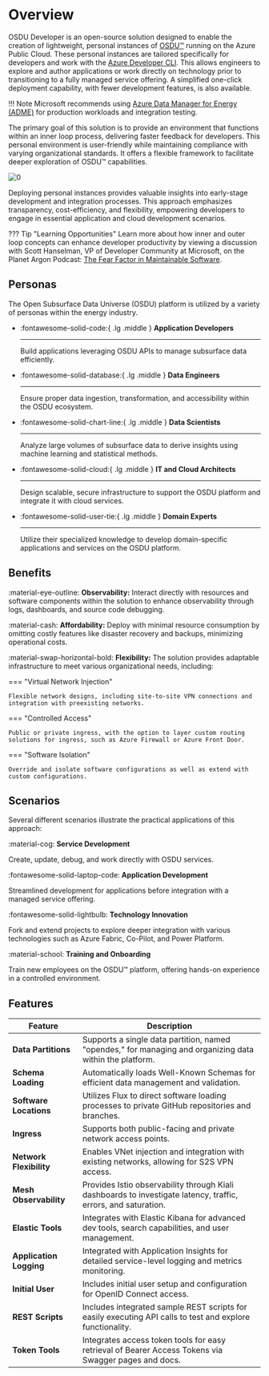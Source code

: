 # Overview

OSDU Developer is an open-source solution designed to enable the creation of lightweight, personal instances of [OSDU™](https://osduforum.org/osdu-data-platform-primer-1/) running on the Azure Public Cloud. These personal instances are tailored specifically for developers and work with the [Azure Developer CLI](https://learn.microsoft.com/en-us/azure/developer/azure-developer-cli/overview). This allows engineers to explore and author applications or work directly on technology prior to transitioning to a fully managed service offering. A simplified one-click deployment capability, with fewer development features, is also available.

!!! Note
    Microsoft recommends using [Azure Data Manager for Energy (ADME)](https://azure.microsoft.com/en-us/products/data-manager-for-energy) for production workloads and integration testing.

The primary goal of this solution is to provide an environment that functions within an inner loop process, delivering faster feedback for developers. This personal environment is user-friendly while maintaining compliance with varying organizational standards. It offers a flexible framework to facilitate deeper exploration of OSDU™ capabilities.

![[0]][0]

Deploying personal instances provides valuable insights into early-stage development and integration processes. This approach emphasizes transparency, cost-efficiency, and flexibility, empowering developers to engage in essential application and cloud development scenarios.

??? Tip "Learning Opportunities"
    Learn more about how inner and outer loop concepts can enhance developer productivity by viewing a discussion with Scott Hanselman, VP of Developer Community at Microsoft, on the Planet Argon Podcast: [The Fear Factor in Maintainable Software](https://www.youtube.com/watch?v=V5OhIjn7pJo).

## Personas

The Open Subsurface Data Universe (OSDU) platform is utilized by a variety of personas within the energy industry.

<div class="grid cards" markdown>

-   :fontawesome-solid-code:{ .lg .middle } __Application Developers__

    ---

    Build applications leveraging OSDU APIs to manage subsurface data efficiently.


-   :fontawesome-solid-database:{ .lg .middle } __Data Engineers__

    ---

    Ensure proper data ingestion, transformation, and accessibility within the OSDU ecosystem.


-   :fontawesome-solid-chart-line:{ .lg .middle } __Data Scientists__

    ---

    Analyze large volumes of subsurface data to derive insights using machine learning and statistical methods.


-   :fontawesome-solid-cloud:{ .lg .middle } __IT and Cloud Architects__

    ---

    Design scalable, secure infrastructure to support the OSDU platform and integrate it with cloud services.


-   :fontawesome-solid-user-tie:{ .lg .middle } __Domain Experts__

    ---

    Utilize their specialized knowledge to develop domain-specific applications and services on the OSDU platform.


</div>

## Benefits

:material-eye-outline: **Observability:** Interact directly with resources and software components within the solution to enhance observability through logs, dashboards, and source code debugging.

:material-cash: **Affordability:** Deploy with minimal resource consumption by omitting costly features like disaster recovery and backups, minimizing operational costs.

:material-swap-horizontal-bold: **Flexibility:** The solution provides adaptable infrastructure to meet various organizational needs, including:

=== "Virtual Network Injection"

    Flexible network designs, including site-to-site VPN connections and integration with preexisting networks.

=== "Controlled Access"

    Public or private ingress, with the option to layer custom routing solutions for ingress, such as Azure Firewall or Azure Front Door.

=== "Software Isolation"

    Override and isolate software configurations as well as extend with custom configurations.


## Scenarios

Several different scenarios illustrate the practical applications of this approach:

:material-cog: __Service Development__

Create, update, debug, and work directly with OSDU services.


:fontawesome-solid-laptop-code: __Application Development__

Streamlined development for applications before integration with a managed service offering.


:fontawesome-solid-lightbulb: __Technology Innovation__

Fork and extend projects to explore deeper integration with various technologies such as Azure Fabric, Co-Pilot, and Power Platform.


:material-school: __Training and Onboarding__

Train new employees on the OSDU™ platform, offering hands-on experience in a controlled environment.



## Features

| **Feature**            | **Description**                                                                                                    |
|------------------------|--------------------------------------------------------------------------------------------------------------------|
| **Data Partitions**     | Supports a single data partition, named "opendes," for managing and organizing data within the platform.           |
| **Schema Loading**      | Automatically loads Well-Known Schemas for efficient data management and validation.                               |
| **Software Locations**  | Utilizes Flux to direct software loading processes to private GitHub repositories and branches.                    |
| **Ingress**             | Supports both public-facing and private network access points.                                                     |
| **Network Flexibility** | Enables VNet injection and integration with existing networks, allowing for S2S VPN access.                        |
| **Mesh Observability**  | Provides Istio observability through Kiali dashboards to investigate latency, traffic, errors, and saturation.     |
| **Elastic Tools**       | Integrates with Elastic Kibana for advanced dev tools, search capabilities, and user management.                  |
| **Application Logging** | Integrated with Application Insights for detailed service-level logging and metrics monitoring.                    |
| **Initial User**        | Includes initial user setup and configuration for OpenID Connect access.                                           |
| **REST Scripts**        | Includes integrated sample REST scripts for easily executing API calls to test and explore functionality.          |
| **Token Tools**         | Integrates access token tools for easy retrieval of Bearer Access Tokens via Swagger pages and docs.               |



[0]: images/overview_1.png "Overview Diagram"
[1]: images/overview_2.png "Use Cases Diagram"